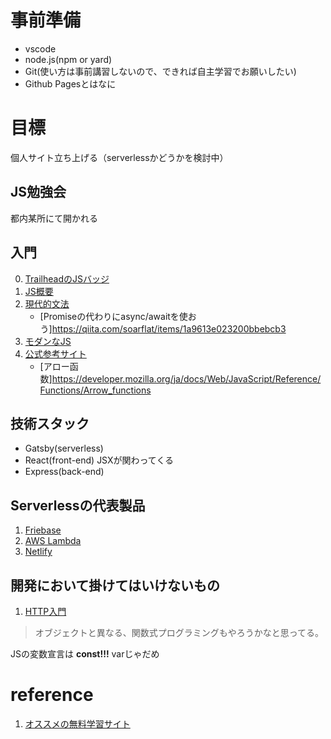 # 事前準備
* vscode
* node.js(npm or yard)
* Git(使い方は事前講習しないので、できれば自主学習でお願いしたい)
* Github Pagesとはなに

# 目標
個人サイト立ち上げる（serverlessかどうかを検討中）

## JS勉強会
都内某所にて開かれる

## 入門
0. [TrailheadのJSバッジ](https://trailhead.salesforce.com/ja/content/learn/modules/javascript-essentials-salesforce-developers)
1. [JS概要](https://www.slideshare.net/toranoana-lab/node-siryou)
2. [現代的文法](https://jsprimer.net/)
    * [Promiseの代わりにasync/awaitを使おう]https://qiita.com/soarflat/items/1a9613e023200bbebcb3
3. [モダンなJS](https://trailhead.salesforce.com/ja/content/learn/modules/modern-javascript-development?trail_id=learn-to-work-with-javascript)
4. [公式参考サイト](https://developer.mozilla.org/ja/docs/Web/JavaScript)
    * [アロー函数]https://developer.mozilla.org/ja/docs/Web/JavaScript/Reference/Functions/Arrow_functions

## 技術スタック
* Gatsby(serverless)
* React(front-end) JSXが関わってくる
* Express(back-end)

## Serverlessの代表製品
1. [Friebase](https://firebase.google.com/?hl=ja)
2. [AWS Lambda](https://aws.amazon.com/jp/serverless/)
3. [Netlify](https://www.netlify.com/)

## 開発において掛けてはいけないもの
1. [HTTP入門](http://www.tohoho-web.com/ex/http.htm)

> オブジェクトと異なる、関数式プログラミングもやろうかなと思ってる。
>
JSの変数宣言は __const!!!__ varじゃだめ
# reference
1. [オススメの無料学習サイト](https://www.codecademy.com/)
